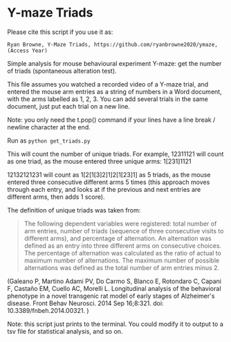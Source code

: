 # Y-maze Triads

Please cite this script if you use it as: 

`Ryan Browne, Y-Maze Triads, https://github.com/ryanbrowne2020/ymaze, (Access Year)`

Simple analysis for mouse behavioural experiment Y-maze: get the number of triads
(spontaneous alteration test).

This file assumes you watched a recorded video of a Y-maze trial, and entered the mouse arm entries
as a string of numbers in a Word document, with the arms labelled as 1, 2, 3. 
You can add several trials in the same document, just put each trial on a new line. 

Note: you only need the t.pop() command if your lines have a line break / newline character at the end. 

Run as 
`python get_triads.py`

This will count the number of unique triads. 
For example, 12311121 will count as one triad, as the mouse entered three unique arms: 1[231]1121

12132121231 will count as 1[2[1[3]2]1]2[1[23]1] as 5 triads, as the mouse entered three consecutive different arms 5 times
(this approach moves through each entry, and looks at if the previous and next entries are different arms, then adds 1 score).

The definition of unique triads was taken from:

> The following dependent variables were registered: total number of arm entries, number of triads (sequence of three consecutive visits to different arms), and percentage of alternation. An alternation was defined as an entry into three different arms on consecutive choices. The percentage of alternation was calculated as the ratio of actual to maximum number of alternations. The maximum number of possible alternations was defined as the total number of arm entries minus 2.

(Galeano P, Martino Adami PV, Do Carmo S, Blanco E, Rotondaro C, Capani F, Castaño EM, Cuello AC, Morelli L. Longitudinal analysis of the behavioral phenotype in a novel transgenic rat model of early stages of Alzheimer's disease. Front Behav Neurosci. 2014 Sep 16;8:321. doi: 10.3389/fnbeh.2014.00321. )

Note: this script just prints to the terminal. You could modify it to output to a tsv file for statistical analysis, and so on. 
